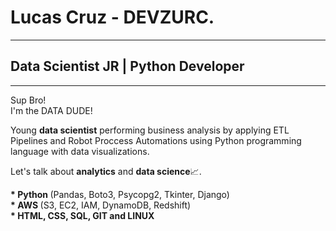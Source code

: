# Lucas Cruz - DEVZURC.
___________
## Data Scientist JR | Python Developer

___________
<p>
  Sup Bro!<br>
  I'm the DATA DUDE!
</p>

<p>
  Young <b>data scientist</b> performing business analysis by applying ETL Pipelines and Robot Proccess Automations using Python programming language with data visualizations.
</p>


<p>
  Let's talk about <b>analytics</b> and <b>data science</b>📈.
</p>

<p>
  <b>* Python </b>(Pandas, Boto3, Psycopg2, Tkinter, Django)<br>
  <b>* AWS </b>(S3, EC2, IAM, DynamoDB, Redshift)<br>
  <b>* HTML, CSS, SQL, GIT and LINUX</b>
</p>
